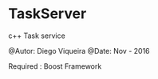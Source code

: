 # TaskServer
c++ Task service

@Autor: Diego Viqueira
@Date: Nov - 2016

Required : Boost Framework
